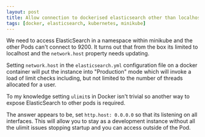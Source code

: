 ```yaml
---
layout: post
title: Allow connection to dockerised elasticsearch other than localhost
tags: [docker, elasticsearch, kubernetes, minikube]
---
```


We need to access ElasticSearch in a namespace within minikube and the other Pods can't connect to 9200. It turns out that from the box its limited to localhost and the `network.host` property needs updating.

Setting `network.host` in the `elasticsearch.yml` configuration file on a docker container will put the instance into "Production" mode which will invoke a load of limit checks including, but not limited to the number of threads allocated for a user.

To my knowledge setting `ulimit`s in Docker isn't trivial so another way to expose ElasticSearch to other pods is required.

The answer appears to be, set `http.host: 0.0.0.0` so that its listening on all interfaces. This will allow you to stay as a development instance without all the ulimit issues stopping startup and you can access outside of the Pod.
